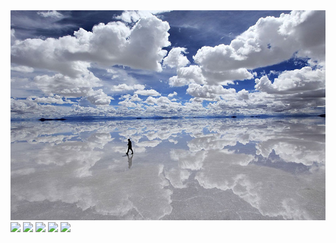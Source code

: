 <!--a href="#!" class="btn" onclick="Materialize.fadeInImage('#image-test')">點我</a-->
<img id="image-test" class="materialboxed" src="media/uyuni1.jpg">  
<!--a class="btn" onclick="Materialize.toast('測試訊息',4000,'rounded')">點我</a-->  
<div class="carousel">
    <a class="carousel-item" href="#one!"><img src="http://lorempixel.com/250/250/nature/1"></a>
    <a class="carousel-item" href="#two!"><img src="http://lorempixel.com/250/250/nature/2"></a>
    <a class="carousel-item" href="#three!"><img src="http://lorempixel.com/250/250/nature/3"></a>
    <a class="carousel-item" href="#four!"><img src="http://lorempixel.com/250/250/nature/4"></a>
    <a class="carousel-item" href="#five!"><img src="http://lorempixel.com/250/250/nature/5"></a>
</div>
